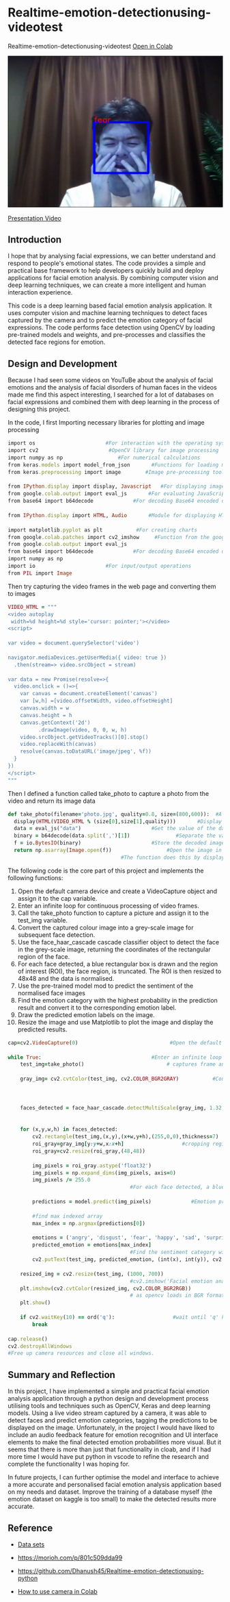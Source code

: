 # Realtime-emotion-detectionusing-videotest

Realtime-emotion-detectionusing-videotest [Open in Colab](https://colab.research.google.com/drive/1Jg8ZECPaOY_FmDiLabwkq413qpD8X9BJ#scrollTo=XYsz4YVnzK48)

![images](https://github.com/shames9/Coding3-Final/blob/main/images/fear.result.png)

[Presentation Video](https://youtu.be/wc7epeTrays)

## Introduction
I hope that by analysing facial expressions, we can better understand and respond to people's emotional states. The code provides a simple and practical base framework to help developers quickly build and deploy applications for facial emotion analysis. By combining computer vision and deep learning techniques, we can create a more intelligent and human interaction experience.

This code is a deep learning based facial emotion analysis application. It uses computer vision and machine learning techniques to detect faces captured by the camera and to predict the emotion category of facial expressions. The code performs face detection using OpenCV by loading pre-trained models and weights, and pre-processes and classifies the detected face regions for emotion.

## Design and Development
Because I had seen some videos on YouTuBe about the analysis of facial emotions and the analysis of facial disorders of human faces in the videos made me find this aspect interesting, I searched for a lot of databases on facial expressions and combined them with deep learning in the process of designing this project.

In the code, I first Importing necessary libraries for plotting and image processing
```ruby
import os                       #For interaction with the operating system
import cv2                       #OpenCV library for image processing
import numpy as np                  #For numerical calculations
from keras.models import model_from_json       #Functions for loading models from JSON files in Keras
from keras.preprocessing import image        #Image pre-processing tools are provided

from IPython.display import display, Javascript   #For displaying images or other content，Allow JavaScript code to be executed
from google.colab.output import eval_js       #For evaluating JavaScript code
from base64 import b64decode             #For decoding Base64 encoded data

from IPython.display import HTML, Audio       #Module for displaying HTML content and playing audio

import matplotlib.pyplot as plt           #For creating charts
from google.colab.patches import cv2_imshow     #Function from the google.colab.patches module for displaying images in Google Colab.
from google.colab.output import eval_js
from base64 import b64decode             #For decoding Base64 encoded data
import numpy as np
import io                       #For input/output operations
from PIL import Image
```

Then try capturing the video frames in the web page and converting them to images
```ruby
VIDEO_HTML = """
<video autoplay
 width=%d height=%d style='cursor: pointer;'></video>
<script>

var video = document.querySelector('video')

navigator.mediaDevices.getUserMedia({ video: true })
  .then(stream=> video.srcObject = stream)

var data = new Promise(resolve=>{
  video.onclick = ()=>{
    var canvas = document.createElement('canvas')
    var [w,h] =[video.offsetWidth, video.offsetHeight]
    canvas.width = w
    canvas.height = h
    canvas.getContext('2d')
          .drawImage(video, 0, 0, w, h)
    video.srcObject.getVideoTracks()[0].stop()
    video.replaceWith(canvas)
    resolve(canvas.toDataURL('image/jpeg', %f))
  }
})
</script>
"""
```

Then I defined a function called take_photo to capture a photo from the video and return its image data
```ruby
def take_photo(filename='photo.jpg', quality=0.8, size=(800,600)):  #A function called take_photo is defined which accepts as arguments the filename, image quality and size, with default values of 'photo.jpg', 0.8 and (800,600) respectively.
  display(HTML(VIDEO_HTML % (size[0],size[1],quality)))       #Display the HTML content in a Jupyter/Colab notebook, using the previously defined string VIDEO_HTML and inserting the values of size and quality into the HTML.
  data = eval_js("data")                       #Get the value of the data variable defined earlier by executing the JavaScript code eval_js("data").
  binary = b64decode(data.split(',')[1])               #Separate the values of the data variable by commas and decode the Base64 encoded image data.
  f = io.BytesIO(binary)                       #Store the decoded image data in the io.BytesIO object.
  return np.asarray(Image.open(f))                  #Open the image in f and return it after converting it to a NumPy array.
                                     #The function does this by displaying the video stream and waiting for the user to click to capture a photo, then converting the photo to a NumPy array to be returned for further processing or analysis.
```

The following code is the core part of this project and implements the following functions:

1. Open the default camera device and create a VideoCapture object and assign it to the cap variable.
2. Enter an infinite loop for continuous processing of video frames.
3. Call the take_photo function to capture a picture and assign it to the test_img variable.
4. Convert the captured colour image into a grey-scale image for subsequent face detection.
5. Use the face_haar_cascade cascade classifier object to detect the face in the grey-scale image, returning the coordinates of the rectangular region of the face.
6. For each face detected, a blue rectangular box is drawn and the region of interest (ROI), the face region, is truncated. The ROI is then resized to 48x48 and the data is normalised.
7. Use the pre-trained model mod to predict the sentiment of the normalised face images
8. Find the emotion category with the highest probability in the prediction result and convert it to the corresponding emotion label.
9. Draw the predicted emotion labels on the image.
10. Resize the image and use Matplotlib to plot the image and display the predicted results.
```ruby
cap=cv2.VideoCapture(0)                              #Open the default camera device and create a VideoCapture object and assign it to the cap variable.

while True:                                    #Enter an infinite loop for continuous processing of video frames
    test_img=take_photo()                           # captures frame and returns boolean value and captured image

    gray_img= cv2.cvtColor(test_img, cv2.COLOR_BGR2GRAY)           #Converts the captured colour image into a greyscale image for subsequent face detection.



    faces_detected = face_haar_cascade.detectMultiScale(gray_img, 1.32, 5) #Use the face_haar_cascade cascade classifier object to detect faces in a grey-scale image, returning the coordinates of the rectangular region of the face.


    for (x,y,w,h) in faces_detected:
        cv2.rectangle(test_img,(x,y),(x+w,y+h),(255,0,0),thickness=7)
        roi_gray=gray_img[y:y+w,x:x+h]                   #cropping region of interest i.e. face area from  image
        roi_gray=cv2.resize(roi_gray,(48,48))

        img_pixels = roi_gray.astype('float32')
        img_pixels = np.expand_dims(img_pixels, axis=0)
        img_pixels /= 255.0
                                        #For each face detected, a blue rectangular box is drawn and the region of interest (ROI), the face region, is truncated. The ROI is then resized to 48x48 and the data is normalised.

        predictions = model.predict(img_pixels)             #Emotion prediction on normalised face images using a pre-trained model mod.

        #find max indexed array
        max_index = np.argmax(predictions[0])

        emotions = ('angry', 'disgust', 'fear', 'happy', 'sad', 'surprise', 'neutral')
        predicted_emotion = emotions[max_index]
                                        #Find the sentiment category with the highest probability in the predicted outcome and convert it to the corresponding sentiment label.
        cv2.putText(test_img, predicted_emotion, (int(x), int(y)), cv2.FONT_HERSHEY_SIMPLEX, 1, (0,0,255), 2) #Plotting the predicted sentiment labels on the image.

    resized_img = cv2.resize(test_img, (1000, 700))
                                        #cv2.imshow('Facial emotion analysis ',resized_img)
    plt.imshow(cv2.cvtColor(resized_img, cv2.COLOR_BGR2RGB))
                                        # as opencv loads in BGR format by default, we want to show it in RGB.
    plt.show()

    if cv2.waitKey(10) == ord('q'):                   #wait until 'q' key is pressed
        break

cap.release()
cv2.destroyAllWindows
#Free up camera resources and close all windows.
```

## Summary and Reflection
In this project, I have implemented a simple and practical facial emotion analysis application through a python design and development process utilising tools and techniques such as OpenCV, Keras and deep learning models. Using a live video stream captured by a camera, it was able to detect faces and predict emotion categories, tagging the predictions to be displayed on the image. Unfortunately, in the project I would have liked to include an audio feedback feature for emotion recognition and UI interface elements to make the final detected emotion probabilities more visual. But it seems that there is more than just that functionality in cloab, and if I had more time I would have put python in vscode to refine the research and complete the functionality I was hoping for.

In future projects, I can further optimise the model and interface to achieve a more accurate and personalised facial emotion analysis application based on my needs and dataset. Improve the training of a database myself (the emotion dataset on kaggle is too small) to make the detected results more accurate.

## Reference
- [Data sets](https://www.kaggle.com/datasets/ananthu017/emotion-detection-fer)

- https://morioh.com/p/801c509dda99

- https://github.com/Dhanush45/Realtime-emotion-detectionusing-python

- [How to use camera in Colab](https://blog.csdn.net/weixin_42143481/article/details/105771183?ops_request_misc=%257B%2522request%255Fid%2522%253A%2522168681998016800225516119%2522%252C%2522scm%2522%253A%252220140713.130102334..%2522%257D&request_id=168681998016800225516119&biz_id=0&utm_medium=distribute.pc_search_result.none-task-blog-2~all~sobaiduend~default-1-105771183-null-null.142^v88^insert_down38v5,239^v2^insert_chatgpt&utm_term=colab%E6%91%84%E5%83%8F%E5%A4%B4&spm=1018.2226.3001.4187)


